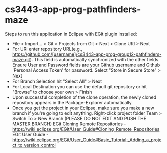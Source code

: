 # cs3443-app-prog-pathfinders-maze
Steps to run this application in Eclipse with EGit plugin installed:
- File > Import... > Git > Projects from Git > Next > Clone URI > Next
- For URI enter repository URL(e.g., https://github.com/[username]/cs3443-app-prog-group12-pathfinders-maze.git). This field is automatically synchronized with the other fields. Ensure User and Password fields are your Github username and Github 'Personal Access Token' for password. Select "Store in Secure Store" > Next
- For Branch Selection hit "Select All" > Next
- For Local Destination you can use the default git repository or hit "Browse" to choose your own > Finish
- Upon successful completion of the clone operation, the newly cloned repository appears in the Package-Explorer automatically.
- Once you get the project in your Eclipse, make sure you make a new branch if you're going to edit anything. Right-click project folder Team > Switch To > New Branch (PLEASE DO NOT EDIT AND PUSH THE MASTER BRANCH)
EGit Cloning Remote Repositories - https://wiki.eclipse.org/EGit/User_Guide#Cloning_Remote_Repositories
EGit User Guide - https://wiki.eclipse.org/EGit/User_Guide#Basic_Tutorial:_Adding_a_project_to_version_control
